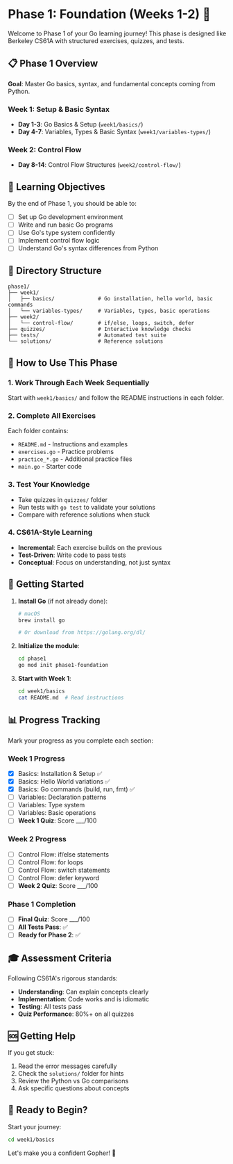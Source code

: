 # Phase 1: Foundation (Weeks 1-2) 🚀

Welcome to Phase 1 of your Go learning journey! This phase is designed like Berkeley CS61A with structured exercises, quizzes, and tests.

## 📋 Phase 1 Overview

**Goal**: Master Go basics, syntax, and fundamental concepts coming from Python.

### Week 1: Setup & Basic Syntax
- **Day 1-3**: Go Basics & Setup (`week1/basics/`)
- **Day 4-7**: Variables, Types & Basic Syntax (`week1/variables-types/`)

### Week 2: Control Flow
- **Day 8-14**: Control Flow Structures (`week2/control-flow/`)

## 🎯 Learning Objectives

By the end of Phase 1, you should be able to:
- [ ] Set up Go development environment
- [ ] Write and run basic Go programs
- [ ] Use Go's type system confidently
- [ ] Implement control flow logic
- [ ] Understand Go's syntax differences from Python

## 📁 Directory Structure

```
phase1/
├── week1/
│   ├── basics/              # Go installation, hello world, basic commands
│   └── variables-types/     # Variables, types, basic operations
├── week2/
│   └── control-flow/        # if/else, loops, switch, defer
├── quizzes/                 # Interactive knowledge checks
├── tests/                   # Automated test suite
└── solutions/               # Reference solutions
```

## 🧪 How to Use This Phase

### 1. Work Through Each Week Sequentially
Start with `week1/basics/` and follow the README instructions in each folder.

### 2. Complete All Exercises
Each folder contains:
- `README.md` - Instructions and examples
- `exercises.go` - Practice problems
- `practice_*.go` - Additional practice files
- `main.go` - Starter code

### 3. Test Your Knowledge
- Take quizzes in `quizzes/` folder
- Run tests with `go test` to validate your solutions
- Compare with reference solutions when stuck

### 4. CS61A-Style Learning
- **Incremental**: Each exercise builds on the previous
- **Test-Driven**: Write code to pass tests
- **Conceptual**: Focus on understanding, not just syntax

## 🚀 Getting Started

1. **Install Go** (if not already done):
   ```bash
   # macOS
   brew install go
   
   # Or download from https://golang.org/dl/
   ```

2. **Initialize the module**:
   ```bash
   cd phase1
   go mod init phase1-foundation
   ```

3. **Start with Week 1**:
   ```bash
   cd week1/basics
   cat README.md  # Read instructions
   ```

## 📊 Progress Tracking

Mark your progress as you complete each section:

### Week 1 Progress
- [x] Basics: Installation & Setup ✅
- [x] Basics: Hello World variations ✅
- [x] Basics: Go commands (build, run, fmt) ✅
- [ ] Variables: Declaration patterns
- [ ] Variables: Type system
- [ ] Variables: Basic operations
- [ ] **Week 1 Quiz**: Score ___/100

### Week 2 Progress
- [ ] Control Flow: if/else statements
- [ ] Control Flow: for loops
- [ ] Control Flow: switch statements
- [ ] Control Flow: defer keyword
- [ ] **Week 2 Quiz**: Score ___/100

### Phase 1 Completion
- [ ] **Final Quiz**: Score ___/100
- [ ] **All Tests Pass**: ✅
- [ ] **Ready for Phase 2**: ✅

## 🎓 Assessment Criteria

Following CS61A's rigorous standards:
- **Understanding**: Can explain concepts clearly
- **Implementation**: Code works and is idiomatic
- **Testing**: All tests pass
- **Quiz Performance**: 80%+ on all quizzes

## 🆘 Getting Help

If you get stuck:
1. Read the error messages carefully
2. Check the `solutions/` folder for hints
3. Review the Python vs Go comparisons
4. Ask specific questions about concepts

## 🎯 Ready to Begin?

Start your journey:
```bash
cd week1/basics
```

Let's make you a confident Gopher! 🐹 